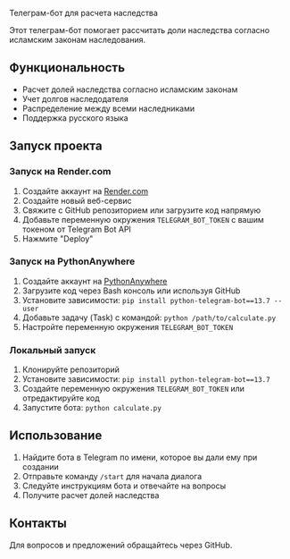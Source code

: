 Телеграм-бот для расчета наследства

Этот телеграм-бот помогает рассчитать доли наследства согласно исламским законам наследования.

## Функциональность

- Расчет долей наследства согласно исламским законам
- Учет долгов наследодателя
- Распределение между всеми наследниками
- Поддержка русского языка

## Запуск проекта

### Запуск на Render.com

1. Создайте аккаунт на [Render.com](https://render.com)
2. Создайте новый веб-сервис
3. Свяжите с GitHub репозиторием или загрузите код напрямую
4. Добавьте переменную окружения `TELEGRAM_BOT_TOKEN` с вашим токеном от Telegram Bot API
5. Нажмите "Deploy"

### Запуск на PythonAnywhere

1. Создайте аккаунт на [PythonAnywhere](https://www.pythonanywhere.com)
2. Загрузите код через Bash консоль или используя GitHub
3. Установите зависимости: `pip install python-telegram-bot==13.7 --user`
4. Добавьте задачу (Task) с командой: `python /path/to/calculate.py`
5. Настройте переменную окружения `TELEGRAM_BOT_TOKEN`

### Локальный запуск

1. Клонируйте репозиторий
2. Установите зависимости: `pip install python-telegram-bot==13.7`
3. Создайте переменную окружения `TELEGRAM_BOT_TOKEN` или отредактируйте код
4. Запустите бота: `python calculate.py`

## Использование

1. Найдите бота в Telegram по имени, которое вы дали ему при создании
2. Отправьте команду `/start` для начала диалога
3. Следуйте инструкциям бота и отвечайте на вопросы
4. Получите расчет долей наследства

## Контакты

Для вопросов и предложений обращайтесь через GitHub.

